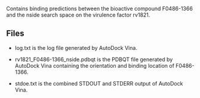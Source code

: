 Contains binding predictions between the bioactive compound F0486-1366 and the nside search space on the virulence factor rv1821.

## Files

- log.txt is the log file generated by AutoDock Vina.

- rv1821_F0486-1366_nside.pdbqt is the PDBQT file generated by AutoDock Vina containing the orientation and binding location of F0486-1366.

- stdoe.txt is the combined STDOUT and STDERR output of AutoDock Vina.

